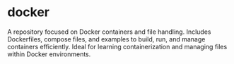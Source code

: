 # docker
A repository focused on Docker containers and file handling. Includes Dockerfiles, compose files, and examples to build, run, and manage containers efficiently. Ideal for learning containerization and managing files within Docker environments.
